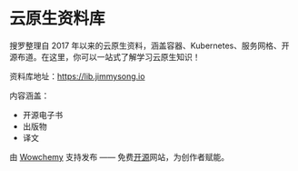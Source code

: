 # 云原生资料库

搜罗整理自 2017 年以来的云原生资料，涵盖容器、Kubernetes、服务网格、开源布道。在这里，你可以一站式了解学习云原生知识！

资料库地址：<https://lib.jimmysong.io>

内容涵盖：

- 开源电子书
- 出版物
- 译文

由 [Wowchemy](https://wowchemy.com/?utm_campaign=poweredby) 支持发布 —— 免费[开源](https://github.com/wowchemy/wowchemy-hugo-themes)网站，为创作者赋能。